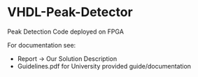 # VHDL-Peak-Detector
Peak Detection Code deployed on FPGA

For documentation see:
  - Report -> Our Solution Description
  - Guidelines.pdf  for University provided guide/documentation
